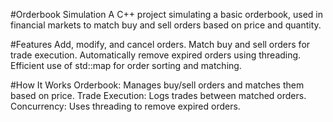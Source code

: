 #Orderbook Simulation
A C++ project simulating a basic orderbook, used in financial markets to match buy and sell orders based on price and quantity.

#Features
Add, modify, and cancel orders.
Match buy and sell orders for trade execution.
Automatically remove expired orders using threading.
Efficient use of std::map for order sorting and matching.

#How It Works
Orderbook: Manages buy/sell orders and matches them based on price.
Trade Execution: Logs trades between matched orders.
Concurrency: Uses threading to remove expired orders.
